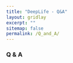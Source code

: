 ```yaml
---
title: "DeepLife - Q&A"
layout: gridlay
excerpt: ""
sitemap: false
permalink: /Q_and_A/
---
```


### Q & A

<br>
<br>
